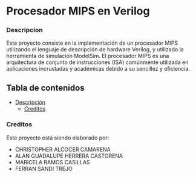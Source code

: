 # Procesador MIPS en Verilog
### Descripcion
Este proyecto consiste en la implementación de un procesador MIPS utilizando el lenguaje de descripción de hardware Verilog, y utilizado la herramienta de simulación ModelSim.
El procesador MIPS es una arquitectura de conjunto de instrucciones (ISA) comúnmente utilizada en aplicaciones incrustadas y académicas debido a su sencillez y eficiencia.

## Tabla de contenidos
- [Descripción](###Descripcion)
	- [Creditos](###Creditos)

### Creditos
Este proyecto está siendo elaborado por:
- CHRISTOPHER ALCOCER CAMARENA
- ALAN GUADALUPE HERRERA CASTORENA
- MARICELA RAMOS CASILLAS
- FERRAN SANDI TREJO
